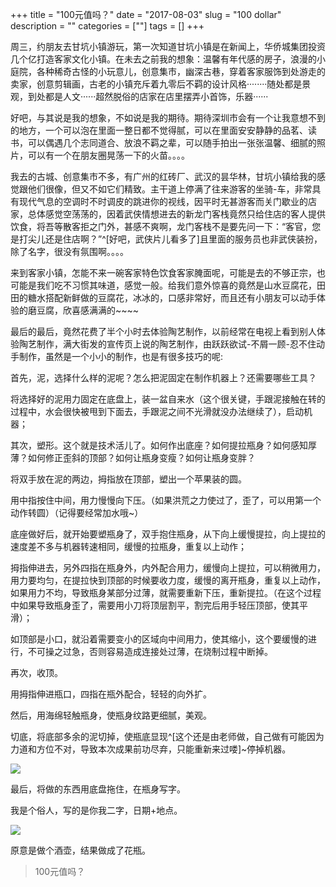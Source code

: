 +++
title = "100元值吗？"
date = "2017-08-03"
slug = "100 dollar"
description = ""
categories = [""]
tags = []
+++

周三，约朋友去甘坑小镇游玩，第一次知道甘坑小镇是在新闻上，华侨城集团投资几个亿打造客家文化小镇。在未去之前我的想象：温馨有年代感的房子，浪漫的小庭院，各种稀奇古怪的小玩意儿，创意集市，幽深古巷，穿着客家服饰到处游走的卖家，创意剪辑画，古老的小镇充斥着九零后不羁的设计风格········随处都是景观，到处都是人文······超然脱俗的店家在店里摆弄小首饰，乐器······

好吧，与其说是我的想象，不如说是我的期待。期待深圳市会有一个让我意想不到的地方，一个可以泡在里面一整日都不觉得腻，可以在里面安安静静的品茗、读书，可以偶遇几个志同道合、放浪不羁之辈，可以随手拍出一张张温馨、细腻的照片，可以有一个在朋友圈晃荡一下的火苗。。。。

我去的古城、创意集市不多，有广州的红砖厂、武汉的昙华林，甘坑小镇给我的感觉跟他们很像，但又不如它们精致。主干道上停满了往来游客的坐骑-车，非常具有现代气息的空调时不时调皮的跳进你的视线，因平时无甚游客而关门歇业的店家，总体感觉空荡荡的，因着武侠情想进去的新龙门客栈竟然只给住店的客人提供饮食，将吾等散客拒之门外，甚感不爽啊，龙门客栈不是要先问一下：“客官，您是打尖儿还是住店啊？”^[好吧，武侠片儿看多了]且里面的服务员也非武侠装扮，除了名字，很没有氛围啊。。。。

来到客家小镇，怎能不来一碗客家特色饮食客家腌面呢，可能是去的不够正宗，也可能是我们吃不习惯其味道，感觉一般。给我们意外惊喜的竟然是山水豆腐花，田田的糖水搭配新鲜做的豆腐花，冰冰的，口感非常好，而且还有小朋友可以动手体验的磨豆腐，欣喜感满满的~~~~

最后的最后，竟然花费了半个小时去体验陶艺制作，以前经常在电视上看到别人体验陶艺制作，满大街发的宣传页上说的陶艺制作，由跃跃欲试-不屑一顾-忍不住动手制作，虽然是一个小小的制作，也是有很多技巧的呢:

首先，泥，选择什么样的泥呢？怎么把泥固定在制作机器上？还需要哪些工具？

将选择好的泥用力固定在底盘上，装一盆自来水（这个很关键，手跟泥接触在转的过程中，水会很快被甩到下面去，手跟泥之间不光滑就没办法继续了），启动机器；

其次，塑形。这个就是技术活儿了。如何作出底座？如何提拉瓶身？如何感知厚薄？如何修正歪斜的顶部？如何让瓶身变瘦？如何让瓶身变胖？

将双手放在泥的两边，拇指放在顶部，塑出一个苹果装的圆。

用中指按住中间，用力慢慢向下压。（如果洪荒之力使过了，歪了，可以用第一个动作转圆）（记得要经常加水哦~）

底座做好后，就开始要塑瓶身了，双手抱住瓶身，从下向上缓慢提拉，向上提拉的速度差不多与机器转速相同，缓慢的拉瓶身，重复以上动作；

拇指伸进去，另外四指在瓶身外，内外配合用力，缓慢向上提拉，可以稍微用力，用力要均匀，在提拉快到顶部的时候要收力度，缓慢的离开瓶身，重复以上动作，如果用力不均，导致瓶身某部分过薄，就需要重新下压，重新提拉。（在这个过程中如果导致瓶身歪了，需要用小刀将顶层割平，割完后用手轻压顶部，使其平滑）；

如顶部是小口，就沿着需要变小的区域向中间用力，使其缩小，这个要缓慢的进行，不可操之过急，否则容易造成连接处过薄，在烧制过程中断掉。

再次，收顶。

用拇指伸进瓶口，四指在瓶外配合，轻轻的向外扩。

然后，用海绵轻触瓶身，使瓶身纹路更细腻，美观。

切底，将底部多余的泥切掉，使瓶底显现^[这个还是由老师做，自己做有可能因为力道和方位不对，导致本次成果前功尽弃，只能重新来过喽]~停掉机器。

![](/img/not-yet.jpg)

最后，将做的东西用底盘拖住，在瓶身写字。

我是个俗人，写的是你我二字，日期+地点。

![](/img/done.jpg)

原意是做个酒壶，结果做成了花瓶。

> 100元值吗？
